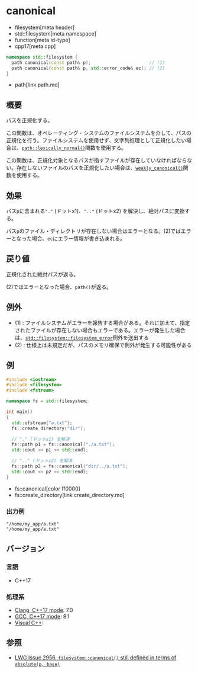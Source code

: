 # canonical
* filesystem[meta header]
* std::filesystem[meta namespace]
* function[meta id-type]
* cpp17[meta cpp]

```cpp
namespace std::filesystem {
  path canonical(const path& p);                      // (1)
  path canonical(const path& p, std::error_code& ec); // (2)
}
```
* path[link path.md]

## 概要
パスを正規化する。

この関数は、オペレーティング・システムのファイルシステムを介して、パスの正規化を行う。ファイルシステムを使用せず、文字列処理として正規化したい場合は、[`path::lexically_normal()`](path/lexically_normal.md)関数を使用する。

この関数は、正規化対象となるパスが指すファイルが存在していなければならない。存在しないファイルのパスを正規化したい場合は、[`weakly_canonical()`](weakly_canonical.md)関数を使用する。


## 効果
パス`p`に含まれる`"."` (ドットx1)、`".."` (ドットx2) を解決し、絶対パスに変換する。

パス`p`のファイル・ディレクトリが存在しない場合はエラーとなる。(2)ではエラーとなった場合、`ec`にエラー情報が書き込まれる。


## 戻り値
正規化された絶対パスが返る。

(2)ではエラーとなった場合、`path()`が返る。


## 例外
- (1) : ファイルシステムがエラーを報告する場合がある。それに加えて、指定されたファイルが存在しない場合もエラーである。エラーが発生した場合は、[`std::filesystem::filesystem_error`](filesystem_error.md)例外を送出する
- (2) : 仕様上は未規定だが、パスのメモリ確保で例外が発生する可能性がある


## 例
```cpp example
#include <iostream>
#include <filesystem>
#include <fstream>

namespace fs = std::filesystem;

int main()
{
  std::ofstream{"a.txt"};
  fs::create_directory("dir");

  // "." (ドットx1) を解決
  fs::path p1 = fs::canonical("./a.txt");
  std::cout << p1 << std::endl;

  // ".." (ドットx2) を解決
  fs::path p2 = fs::canonical("dir/../a.txt");
  std::cout << p2 << std::endl;
}
```
* fs::canonical[color ff0000]
* fs::create_directory[link create_directory.md]

### 出力例
```
"/home/my_app/a.txt"
"/home/my_app/a.txt"
```

## バージョン
### 言語
- C++17

### 処理系
- [Clang, C++17 mode](/implementation.md#clang): 7.0
- [GCC, C++17 mode](/implementation.md#gcc): 8.1
- [Visual C++](/implementation.md#visual_cpp):


## 参照
- [LWG Issue 2956. `filesystem::canonical()` still defined in terms of `absolute(p, base)`](https://wg21.cmeerw.net/lwg/issue2956)

